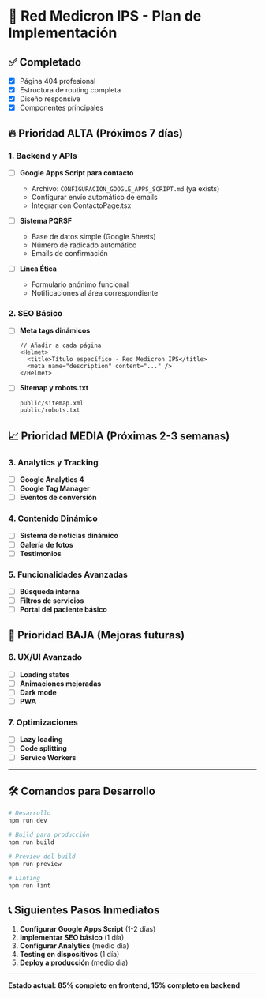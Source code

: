 # 🚀 Red Medicron IPS - Plan de Implementación

## ✅ Completado
- [x] Página 404 profesional
- [x] Estructura de routing completa
- [x] Diseño responsive
- [x] Componentes principales

## 🔥 Prioridad ALTA (Próximos 7 días)

### 1. Backend y APIs
- [ ] **Google Apps Script para contacto**
  - Archivo: `CONFIGURACION_GOOGLE_APPS_SCRIPT.md` (ya exists)
  - Configurar envío automático de emails
  - Integrar con ContactoPage.tsx

- [ ] **Sistema PQRSF**
  - Base de datos simple (Google Sheets)
  - Número de radicado automático
  - Emails de confirmación

- [ ] **Línea Ética**
  - Formulario anónimo funcional
  - Notificaciones al área correspondiente

### 2. SEO Básico
- [ ] **Meta tags dinámicos**
  ```tsx
  // Añadir a cada página
  <Helmet>
    <title>Título específico - Red Medicron IPS</title>
    <meta name="description" content="..." />
  </Helmet>
  ```

- [ ] **Sitemap y robots.txt**
  ```bash
  public/sitemap.xml
  public/robots.txt
  ```

## 📈 Prioridad MEDIA (Próximas 2-3 semanas)

### 3. Analytics y Tracking
- [ ] **Google Analytics 4**
- [ ] **Google Tag Manager**
- [ ] **Eventos de conversión**

### 4. Contenido Dinámico
- [ ] **Sistema de noticias dinámico**
- [ ] **Galería de fotos**
- [ ] **Testimonios**

### 5. Funcionalidades Avanzadas
- [ ] **Búsqueda interna**
- [ ] **Filtros de servicios**
- [ ] **Portal del paciente básico**

## 🎨 Prioridad BAJA (Mejoras futuras)

### 6. UX/UI Avanzado
- [ ] **Loading states**
- [ ] **Animaciones mejoradas**
- [ ] **Dark mode**
- [ ] **PWA**

### 7. Optimizaciones
- [ ] **Lazy loading**
- [ ] **Code splitting**
- [ ] **Service Workers**

---

## 🛠️ Comandos para Desarrollo

```bash
# Desarrollo
npm run dev

# Build para producción
npm run build

# Preview del build
npm run preview

# Linting
npm run lint
```

## 📞 Siguientes Pasos Inmediatos

1. **Configurar Google Apps Script** (1-2 días)
2. **Implementar SEO básico** (1 día)
3. **Configurar Analytics** (medio día)
4. **Testing en dispositivos** (1 día)
5. **Deploy a producción** (medio día)

---

**Estado actual: 85% completo en frontend, 15% completo en backend**
